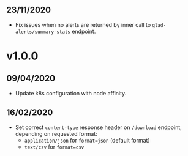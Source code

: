 ## 23/11/2020

- Fix issues when no alerts are returned by inner call to `glad-alerts/summary-stats` endpoint.

# v1.0.0

## 09/04/2020

- Update k8s configuration with node affinity.

## 16/02/2020

- Set correct `content-type` response header on `/download` endpoint, depending on requested format:
  - `application/json` for `format=json` (default format)
  - `text/csv` for `format=csv`
